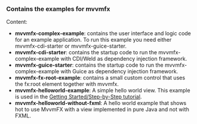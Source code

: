 ### Contains the examples for mvvmfx

Content:

- **mvvmfx-complex-example**: contains the user interface and logic code for an example application.
To run this example you need either mvvmfx-cdi-starter or mvvmfx-guice-starter.
- **mvvmfx-cdi-starter**: contains the startup code to run the mvvmfx-complex-example with CDI/Weld
as dependency injection framework.
- **mvvmfx-guice-starter**: contains the startup code to run the mvvmfx-complex-example with Guice
as dependency injection framework. 
- **mvvmfx-fx-root-example**: contains a small custom control that uses the fx:root element together with mvvmfx.
- **mvvmfx-helloworld-example**: A simple hello world view. This example is used in the [Getting Started/Step-by-Step tutorial](/../../wiki/Getting-Started-HelloWorld-%28deutsch%29).
- **mvvmfx-helloworld-without-fxml**: A hello world example that shows hot to use MvvmFX with a view implemented in pure Java and not with FXML.
